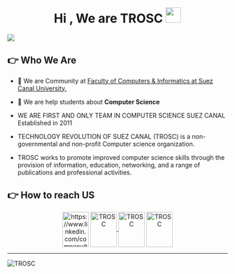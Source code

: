 <h1 align="center">Hi , We are TROSC <img src="https://media.giphy.com/media/hvRJCLFzcasrR4ia7z/giphy.gif" width="35"></h1>


  <a href="https://github.com/DenverCoder1/readme-typing-svg"><img src="https://readme-typing-svg.herokuapp.com?font=Time+New+Roman&color=%23C8BE25&size=25&center=true&vCenter=true&width=600&height=100&lines=Community+in+FCI+SCU;Community+in+FCI+SCU;"></a>
</p>

## 👉 Who We Are 
- 🔭 We are Community at [Faculty of Computers & Informatics at Suez Canal University.](http://suez.edu.eg/ar/?page_id=7325&lang=en)

- 🌱 We are help students about **Computer Science**
  
- WE ARE FIRST AND ONLY TEAM IN COMPUTER SCIENCE SUEZ CANAL
  Established in 2011
- TECHNOLOGY REVOLUTION OF SUEZ CANAL (TROSC) is a non-governmental 
and non-profit Computer science organization.
- TROSC works to promote improved computer science skills through the 
provision of information, education, networking, and a range of publications 
and professional activities.



## 👉 How to reach US 
<p align="center">
<a href="https://www.linkedin.com/company/troscscu/" target="blank"><img align="center" src="https://raw.githubusercontent.com/rahuldkjain/github-profile-readme-generator/master/src/images/icons/Social/linked-in-alt.svg" alt="https://www.linkedin.com/company/troscscu/" height="80" width="60"    /      ></a>
<a href="https://www.facebook.com/profile.php?id=61552063073074&mibextid=ZbWKwL" target="blank"><img align="center" src="https://raw.githubusercontent.com/rahuldkjain/github-profile-readme-generator/master/src/images/icons/Social/facebook.svg" alt="TROSC" height="80" width="60" />         </a>
<a href="https://twitter.com/TROSC_SCU" target="blank"><img align="center" src="https://raw.githubusercontent.com/rahuldkjain/github-profile-readme-generator/master/src/images/icons/Social/twitter.svg" alt="TROSC" height="80" width="60" /></a>
<a href="https://www.youtube.com/@troscscu4434" target="blank"><img align="center" src="https://raw.githubusercontent.com/rahuldkjain/github-profile-readme-generator/master/src/images/icons/Social/youtube.svg" alt="TROSC" height="80" width="60" /     ></a>


</p>
<hr>

![TROSC](https://github.com/TROSC-SCU/TROSC-SCU/assets/128643049/5dc44cec-2ffc-4ad8-9082-3f086463c67d)



